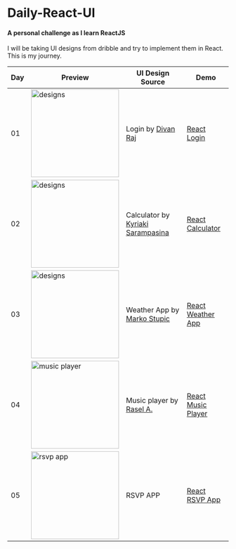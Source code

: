 # Daily-React-UI

#### A personal challenge as I learn ReactJS

I will be taking UI designs from dribble and try to implement them in React. This is my journey.

| Day | Preview | UI Design Source | Demo
| ------ | ------ | ------ | ------ |
| 01 | <img src="https://cdn.dribbble.com/users/692322/screenshots/5449363/gr8_6.png" alt="designs" width="200"/> | Login by [Divan Raj](https://dribbble.com/shots/5449363-Login) | [React Login](https://madebydayo.co/react-ui/01/)
| 02 | <img src="https://cdn.dribbble.com/users/985883/screenshots/4962479/artboard_13.png" alt="designs" width="200"/> | Calculator by [Kyriaki Sarampasina](https://dribbble.com/shots/4962479-Daily-UI-004-Calculator) | [React Calculator](https://madebydayo.co/react-ui/02/)
| 03 | <img src="https://cdn.dribbble.com/users/150724/screenshots/4594119/weather_app_small.png" alt="designs" width="200"/> | Weather App by [Marko Stupic](https://dribbble.com/shots/4594119-Weather-App) | [React Weather App](https://madebydayo.co/react-ui/03/)
| 04 | <img src="https://cdn.dribbble.com/users/1955677/screenshots/5550083/final_music_player_design_4x.jpg" alt="music player" width="200"/> | Music player by [Rasel A.](https://dribbble.com/shots/5550083-Music-Player-UI-Design) | [React Music Player](https://madebydayo.co/react-ui/04/)
| 05 | <img src="https://i.imgur.com/jglkdEn.png" alt="rsvp app" width="200"/> | RSVP APP | [React RSVP App](https://madebydayo.co/react-ui/05/)